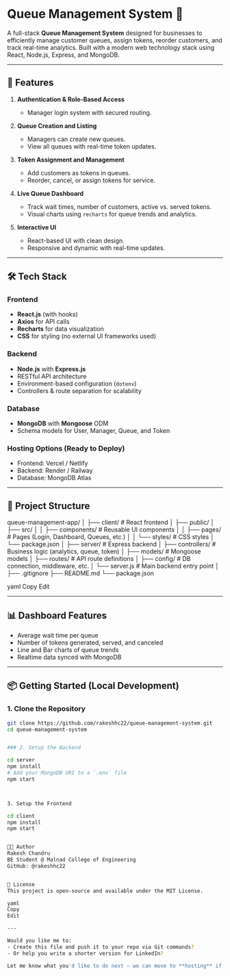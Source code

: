 # Queue Management System 🧾

A full-stack **Queue Management System** designed for businesses to efficiently manage customer queues, assign tokens, reorder customers, and track real-time analytics. Built with a modern web technology stack using React, Node.js, Express, and MongoDB.

---

## 🚀 Features

1. **Authentication & Role-Based Access**
   - Manager login system with secured routing.

2. **Queue Creation and Listing**
   - Managers can create new queues.
   - View all queues with real-time token updates.

3. **Token Assignment and Management**
   - Add customers as tokens in queues.
   - Reorder, cancel, or assign tokens for service.

4. **Live Queue Dashboard**
   - Track wait times, number of customers, active vs. served tokens.
   - Visual charts using `recharts` for queue trends and analytics.

5. **Interactive UI**
   - React-based UI with clean design.
   - Responsive and dynamic with real-time updates.

---

## 🛠️ Tech Stack

### **Frontend**
- **React.js** (with hooks)
- **Axios** for API calls
- **Recharts** for data visualization
- **CSS** for styling (no external UI frameworks used)

### **Backend**
- **Node.js** with **Express.js**
- RESTful API architecture
- Environment-based configuration (`dotenv`)
- Controllers & route separation for scalability

### **Database**
- **MongoDB** with **Mongoose** ODM
- Schema models for User, Manager, Queue, and Token

### **Hosting Options** (Ready to Deploy)
- Frontend: Vercel / Netlify
- Backend: Render / Railway
- Database: MongoDB Atlas

---

## 📁 Project Structure

queue-management-app/
│
├── client/ # React frontend
│ ├── public/
│ ├── src/
│ │ ├── components/ # Reusable UI components
│ │ ├── pages/ # Pages (Login, Dashboard, Queues, etc.)
│ │ └── styles/ # CSS styles
│ └── package.json
│
├── server/ # Express backend
│ ├── controllers/ # Business logic (analytics, queue, token)
│ ├── models/ # Mongoose models
│ ├── routes/ # API route definitions
│ ├── config/ # DB connection, middleware, etc.
│ └── server.js # Main backend entry point
│
├── .gitignore
├── README.md
└── package.json

yaml
Copy
Edit


---

## 📊 Dashboard Features

- Average wait time per queue
- Number of tokens generated, served, and canceled
- Line and Bar charts of queue trends
- Realtime data synced with MongoDB

---

## 📦 Getting Started (Local Development)

### 1. Clone the Repository

```bash
git clone https://github.com/rakeshhc22/queue-management-system.git
cd queue-management-system


### 2. Setup the Backend

cd server
npm install
# Add your MongoDB URI to a `.env` file
npm start



3. Setup the Frontend

cd client
npm install
npm start


👨‍💻 Author
Rakesh Chandru
BE Student @ Malnad College of Engineering
GitHub: @rakeshhc22


📃 License
This project is open-source and available under the MIT License.

yaml
Copy
Edit

---

Would you like me to:
- Create this file and push it to your repo via Git commands?
- Or help you write a shorter version for LinkedIn?

Let me know what you'd like to do next — we can move to **hosting** if this is good to go!






